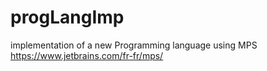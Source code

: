 # progLangImp
implementation of a new Programming language using MPS 
https://www.jetbrains.com/fr-fr/mps/
